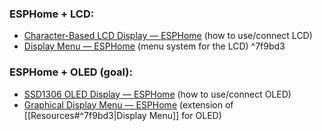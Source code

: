 ### ESPHome + LCD:
- [Character-Based LCD Display — ESPHome](https://esphome.io/components/display/lcd_display) (how to use/connect LCD)
- [Display Menu — ESPHome](https://esphome.io/components/display_menu/index.html) (menu system for the LCD) ^7f9bd3

### ESPHome + OLED (goal):
- [SSD1306 OLED Display — ESPHome](https://esphome.io/components/display/ssd1306.html) (how to use/connect OLED)
- [Graphical Display Menu — ESPHome](https://esphome.io/components/display_menu/graphical_display_menu) (extension of [[Resources#^7f9bd3|Display Menu]] for OLED)
